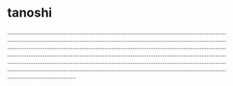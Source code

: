 # tanoshi

...............................................................................................................................................................................................................................................................................................................................................................................................................................................................................................................................................................................................................................................................................................................................................................................................................